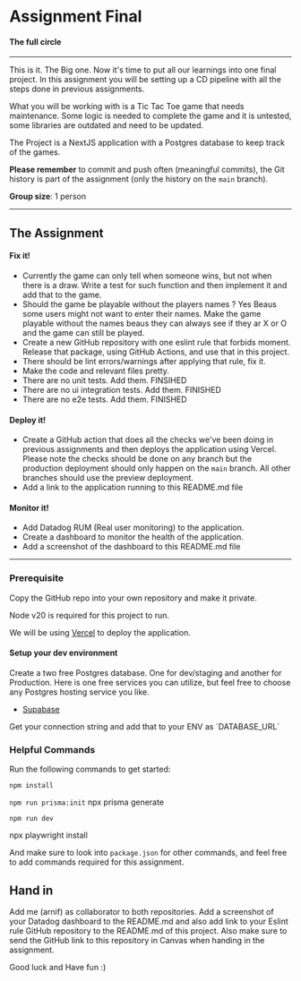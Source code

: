 # Assignment Final

#### The full circle

---

This is it. The Big one. Now it's time to put all our learnings into one final project. In this assignment you will be setting up a CD pipeline with all the steps done in previous assignments.

What you will be working with is a Tic Tac Toe game that needs maintenance. Some logic is needed to complete the game and it is untested, some libraries are outdated and need to be updated.

The Project is a NextJS application with a Postgres database to keep track of the games.

**Please remember** to commit and push often (meaningful commits), the Git history is part of the assignment (only the history on the `main` branch).

**Group size**: 1 person

---

## The Assignment

#### **Fix it!**

- Currently the game can only tell when someone wins, but not when there is a draw. Write a test for such function and then implement it and add that to the game.
- Should the game be playable without the players names ? Yes Beaus some users might not want to enter their names. Make the game playable without the names beaus they can always see if they ar X or O and the game can still be played.
- Create a new GitHub repository with one eslint rule that forbids moment. Release that package, using GitHub Actions, and use that in this project.
- There should be lint errors/warnings after applying that rule, fix it.
- Make the code and relevant files pretty.
- There are no unit tests. Add them. FINSIHED
- There are no ui integration tests. Add them. FINISHED
- There are no e2e tests. Add them. FINISHED

#### **Deploy it!**

- Create a GitHub action that does all the checks we've been doing in previous assignments and then deploys the application using Vercel. Please note the checks should be done on any branch but the production deployment should only happen on the `main` branch. All other branches should use the preview deployment.
- Add a link to the application running to this README.md file

#### **Monitor it!**

- Add Datadog RUM (Real user monitoring) to the application.
- Create a dashboard to monitor the health of the application.
- Add a screenshot of the dashboard to this README.md file

---

### Prerequisite

Copy the GitHub repo into your own repository and make it private.

Node v20 is required for this project to run.

We will be using [Vercel](https://vercel.com/) to deploy the application.

#### Setup your dev environment

Create a two free Postgres database. One for dev/staging and another for Production.
Here is one free services you can utilize, but feel free to choose any Postgres hosting service you like.

- [Supabase](https://app.supabase.com/)

Get your connection string and add that to your ENV as ´DATABASE_URL´

### Helpful Commands

Run the following commands to get started:

`npm install`

`npm run prisma:init`
npx prisma generate


`npm run dev`

npx playwright install 

And make sure to look into `package.json` for other commands, and feel free to add commands required for this assignment.

## Hand in

Add me (arnif) as collaborator to both repositories. Add a screenshot of your Datadog dashboard to the README.md and also add link to your Eslint rule GitHub repository to the README.md of this project.
Also make sure to send the GitHub link to this repository in Canvas when handing in the assignment.

Good luck and Have fun :)
